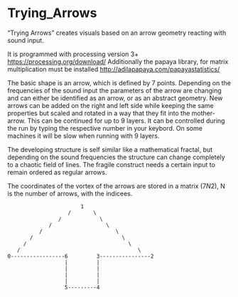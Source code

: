# Trying_Arrows
“Trying Arrows” creates visuals based on an arrow geometry reacting with sound input. 

It is programmed with processing version 3+ https://processing.org/download/
Additionally the papaya library, for matrix multiplication must be installed http://adilapapaya.com/papayastatistics/

The basic shape is an arrow, which is defined by 7 points. Depending on the frequencies of the sound input 
the parameters of the arrow are changing and can either be identified as an arrow, or as an abstract geometry. 
New arrows can be added on the right and left side while keeping the same properties but scaled and rotated 
in a way that they fit into the mother-arrow. This can be continued for up to 9 layers. It can be controlled 
during the run by typing the respective number in your keybord. On some machines it will be slow when running 
with 9 layers. 

The developing structure is self similar like a mathematical fractal, but depending on the sound frequencies 
the structure can change completely to a chaotic field of lines. The fragile construct needs a certain input 
to remain ordered as regular arrows.

The coordinates of the vortex of the arrows are stored in a matrix (7*N*2), N is the number of arrows, with the indicees.


  
                           1
                       /       \
                    /            \
                 /                 \
              /                       \
           /                            \
         /                                \
       /                                     \
    0-----------------6         3----------------2
                      |         |
                      |         |
                      |         |
                      |         |
                      5---------4
                      
                      
